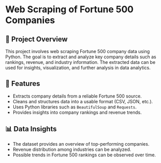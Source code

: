# Web Scraping of Fortune 500 Companies

## 📌 Project Overview  
This project involves web scraping Fortune 500 company data using Python. The goal is to extract and analyze key company details such as rankings, revenue, and industry information. The extracted data can be used for insights, visualization, and further analysis in data analytics.  

## 🚀 Features  
- Extracts company details from a reliable Fortune 500 source.  
- Cleans and structures data into a usable format (CSV, JSON, etc.).  
- Uses Python libraries such as `BeautifulSoup` and `Requests`.  
- Provides insights into company rankings and revenue trends.  

## 📊 Data Insights  
- The dataset provides an overview of top-performing companies.  
- Revenue distribution among industries can be analyzed.  
- Possible trends in Fortune 500 rankings can be observed over time.  

